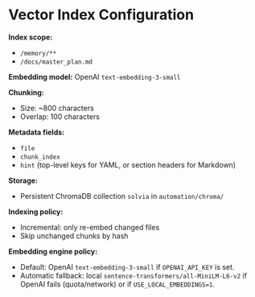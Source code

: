 # Vector Index Configuration

**Index scope:**
- `/memory/**`
- `/docs/master_plan.md`

**Embedding model:** OpenAI `text-embedding-3-small`

**Chunking:**
- Size: ~800 characters
- Overlap: 100 characters

**Metadata fields:**
- `file`
- `chunk_index`
- `hint` (top-level keys for YAML, or section headers for Markdown)

**Storage:**
- Persistent ChromaDB collection `solvia` in `automation/chroma/`

**Indexing policy:**
- Incremental: only re-embed changed files
- Skip unchanged chunks by hash

**Embedding engine policy:**
- Default: OpenAI `text-embedding-3-small` if `OPENAI_API_KEY` is set.
- Automatic fallback: local `sentence-transformers/all-MiniLM-L6-v2` if OpenAI fails (quota/network) or if `USE_LOCAL_EMBEDDINGS=1`.